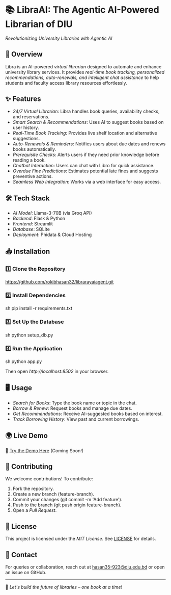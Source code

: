 # 📚 LibraAI: The Agentic AI-Powered Librarian of DIU

*Revolutionizing University Libraries with Agentic AI*

## 🚀 Overview
Libra is an AI-powered *virtual librarian* designed to automate and enhance university library services. It provides *real-time book tracking, personalized recommendations, auto-renewals, and intelligent chat assistance* to help students and faculty access library resources effortlessly.

## ✨ Features
- *24/7 Virtual Librarian*: Libra handles book queries, availability checks, and reservations.
- *Smart Search & Recommendations*: Uses AI to suggest books based on user history.
- *Real-Time Book Tracking*: Provides live shelf location and alternative suggestions.
- *Auto-Renewals & Reminders*: Notifies users about due dates and renews books automatically.
- *Prerequisite Checks*: Alerts users if they need prior knowledge before reading a book.
- *Chatbot Interaction*: Users can chat with Libro for quick assistance.
- *Overdue Fine Predictions*: Estimates potential late fines and suggests preventive actions.
- *Seamless Web Integration*: Works via a web interface for easy access.

## 🛠 Tech Stack
- *AI Model*: Llama-3-70B (via Groq API)
- *Backend*: Flask & Python
- *Frontend*: Streamlit
- *Database*: SQLite
- *Deployment*: Phidata & Cloud Hosting

## 📥 Installation
### 1️⃣ Clone the Repository
https://github.com/rokibhasan32/librarayaiagent.git


### 2️⃣ Install Dependencies
sh
pip install -r requirements.txt


### 3️⃣ Set Up the Database
sh
python setup_db.py


### 4️⃣ Run the Application
sh
python app.py

Then open *http://localhost:8502* in your browser.

## 🖥 Usage
- *Search for Books*: Type the book name or topic in the chat.
- *Borrow & Renew*: Request books and manage due dates.
- *Get Recommendations*: Receive AI-suggested books based on interest.
- *Track Borrowing History*: View past and current borrowings.

## 🌍 Live Demo
🚀 [Try the Demo Here](#) (Coming Soon!)

## 🤝 Contributing
We welcome contributions! To contribute:
1. Fork the repository.
2. Create a new branch (feature-branch).
3. Commit your changes (git commit -m 'Add feature').
4. Push to the branch (git push origin feature-branch).
5. Open a *Pull Request*.

## 📝 License
This project is licensed under the *MIT License*. See [LICENSE](LICENSE) for details.

## 📩 Contact
For queries or collaboration, reach out at [hasan35-923@diu.edu.bd](mailto:hasan35--923@diu.edu.bd) or open an issue on GitHub.

---
🚀 *Let's build the future of libraries – one book at a time!*
